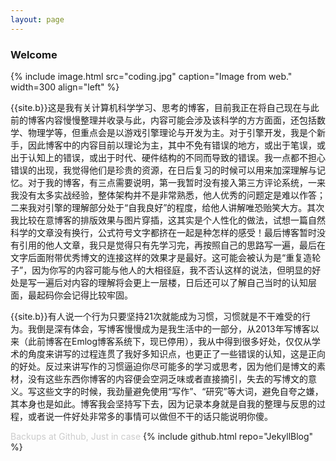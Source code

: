 ```yaml
---
layout: page
---
```


<h3>Welcome</h3>

{% include image.html src="coding.jpg" caption="Image from web." width=300 align="left" %}

{{site.b}}这是我有关计算机科学学习、思考的博客，目前我正在将自己现在与此前的博客内容慢慢整理并收录与此，内容可能会涉及该科学的方方面面，还包括数学、物理学等，但重点会是以游戏引擎理论与开发为主。对于引擎开发，我是个新手，因此博客中的内容目前以理论为主，其中不免有错误的地方，或出于笔误，或出于认知上的错误，或出于时代、硬件结构的不同而导致的错误。我一点都不担心错误的出现，我觉得他们是珍贵的资源，在日后复习的时候可以用来加深理解与记忆。对于我的博客，有三点需要说明，第一我暂时没有接入第三方评论系统，一来我没有太多实战经验，整体架构并不是非常熟悉，他人优秀的问题定是难以作答；二来我对引擎的理解部分处于“自我良好”的程度，给他人讲解唯恐贻笑大方。其次我比较在意博客的排版效果与图片穿插，这其实是个人性化的做法，试想一篇自然科学的文章没有换行，公式符号文字都挤在一起是种怎样的感受！最后博客暂时没有引用的他人文章，我只是觉得只有先学习完，再按照自己的思路写一遍，最后在文字后面附带优秀博文的连接这样的效果才是最好。这可能会被认为是“重复造轮子”，因为你写的内容可能与他人的大相径庭，我不否认这样的说法，但明显的好处是写一遍后对内容的理解将会更上一层楼，日后还可以了解自己当时的认知层面，最起码你会记得比较牢固。

{{site.b}}有人说一个行为只要坚持21次就能成为习惯，习惯就是不干难受的行为。我倒是深有体会，写博客慢慢成为是我生活中的一部分，从2013年写博客以来（此前博客在Emlog博客系统下，现已停用），我从中得到很多好处，仅仅从学术的角度来讲写的过程连贯了我好多知识点，也更正了一些错误的认知，这是正向的好处。反过来讲写作的习惯逼迫你尽可能多的学习或思考，因为他们是博文的素材，没有这些东西你博客的内容便会空洞乏味或者直接摘引，失去的写博文的意义。写这些文字的时候，我劲量避免使用“写作”、“研究”等大词，避免自夸之嫌，其本身也是如此。博客我会坚持写下去，因为记录本身就是自我的整理与反思的过程，或者说一件好处非常多的事情可以做但不干的话只能说明你傻。

<font color="#CCCCCC">Backups at Github, Just in case</font>
{% include github.html repo="JekyllBlog" %}

